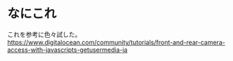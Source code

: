 # なにこれ

これを参考に色々試した。
https://www.digitalocean.com/community/tutorials/front-and-rear-camera-access-with-javascripts-getusermedia-ja
